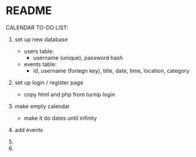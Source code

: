 # README #

CALENDAR TO-DO LIST:

1. set up new database
    * users table:
        * username (unique), password hash
    * events table:
        * id, username (foriegn key), title, date, time, location, category

2. set up login / register page
    * copy html and php from turnip login

3. make empty calendar
    * make it do dates until infinity

4. add events 

5. 

6. 